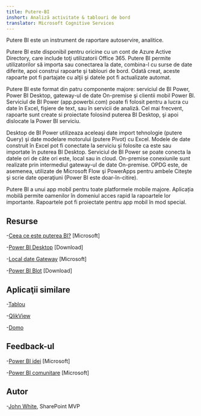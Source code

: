 ```yaml
---
title: Putere-BI
inshort: Analiză activitate & tablouri de bord
translator: Microsoft Cognitive Services
---
```


Putere BI este un instrument de raportare autoservire, analitice.

Putere BI este disponibil pentru oricine cu un cont de Azure Active Directory, care include toţi utilizatorii Office 365. Putere BI permite utilizatorilor să importa sau conectarea la date, combina-l cu surse de date diferite, apoi construi rapoarte şi tablouri de bord. Odată creat, aceste rapoarte pot fi partajate cu alţii şi datele pot fi actualizate automat.  

Putere BI este format din patru componente majore: serviciul de BI Power, Power BI Desktop, gateway-ul de date On-premise şi clientii mobil Power BI. Serviciul de BI Power (app.powerbi.com) poate fi folosit pentru a lucra cu date în Excel, fişiere de text, sau în servicii de analiză. Cel mai frecvent, rapoarte sunt create si proiectate folosind puterea BI Desktop, şi apoi dislocate la Power BI serviciu. 

Desktop de BI Power utilizeaza aceleaşi date import tehnologie (putere Query) şi date modelare motorului (putere Pivot) cu Excel. Modele de date construit în Excel pot fi conectate la serviciu şi folosite ca este sau importate în puterea BI Desktop. 
Serviciul de BI Power se poate conecta la datele ori de câte ori este, local sau in cloud. On-premise conexiunile sunt realizate prin intermediul gateway-ul de date On-premise. OPDG este, de asemenea, utilizate de Microsoft Flow şi PowerApps pentru ambele Citeşte şi scrie date operaţiuni (Power BI este doar-în-citire). 

Putere BI a unui app mobil pentru toate platformele mobile majore. Aplicația mobilă permite oamenilor în domeniul acces rapid la rapoartele lor importante. Rapoartele pot fi proiectate pentru app mobil în mod special.


Resurse
---------

-[Ceea ce este puterea BI?](https://powerbi.microsoft.com/en-us/)
    \[Microsoft\]

-[Power BI Desktop](https://powerbi.microsoft.com/en-us/desktop/)
    \[Download\]

-[Local date Gateway](https://docs.microsoft.com/en-us/power-bi/service-gateway-onprem)
    \[Microsoft\]

-[Power BI Blot](https://powerbi.microsoft.com/en-us/blog/)
    \[Download\]

Aplicaţii similare
--------------------

-[Tablou](https://www.tableau.com/)

-[QlikView](http://global.qlik.com/)

-[Domo](https://www.domo.com/)

Feedback-ul
---------

-[Power BI idei](https://ideas.powerbi.com/forums/265200-power-bi-ideas)
    \[Microsoft\]

-[Power BI comunitare](http://community.powerbi.com/)
    \[Microsoft\]

Autor
---------

-[John White](https://twitter.com/diverdown1964), SharePoint MVP

